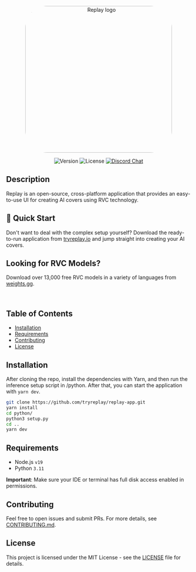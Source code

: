 <p align="center">
  <img src="https://cdn.discordapp.com/attachments/1021229209919701105/1152746734854869033/replay_repo_logo.png" alt="Replay logo" width="400" style="border-radius: 15%;">
</p>

<p align="center">
  <img src="https://img.shields.io/badge/version-1.0.0-blue.svg" alt="Version">
  <img src="https://img.shields.io/badge/license-MIT-green.svg" alt="License">
  <a href="https://discord.gg/A5rgNwDRd4">
    <img src="https://img.shields.io/badge/Join%20Our-Discord-7289da.svg" alt="Discord Chat">
  </a>
</p>

## Description

Replay is an open-source, cross-platform application that provides an easy-to-use UI for creating AI covers using RVC technology.

## :rocket: Quick Start

Don't want to deal with the complex setup yourself? Download the ready-to-run application from [tryreplay.io](https://tryreplay.io) and jump straight into creating your AI covers.


## Looking for RVC Models?

Download over 13,000 free RVC models in a variety of languages from [weights.gg](https://weights.gg).

<br>

## Table of Contents
- [Installation](#installation)
- [Requirements](#requirements)
- [Contributing](#contributing)
- [License](#license)

## Installation

After cloning the repo, install the dependencies with Yarn, and then run the inference setup script in /python. After that, you can start the application with `yarn dev`.

```bash
git clone https://github.com/tryreplay/replay-app.git
yarn install
cd python/
python3 setup.py
cd ..
yarn dev
```

## Requirements

- Node.js `v19`
- Python `3.11`

**Important**: Make sure your IDE or terminal has full disk access enabled in permissions.

## Contributing

Feel free to open issues and submit PRs. For more details, see [CONTRIBUTING.md](CONTRIBUTING.md).

## License

This project is licensed under the MIT License - see the [LICENSE](LICENSE) file for details.

